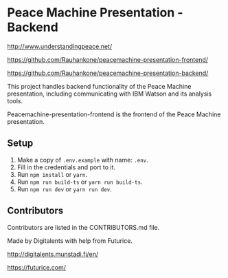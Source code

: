 # Peace Machine Presentation - Backend

<http://www.understandingpeace.net/>

<https://github.com/Rauhankone/peacemachine-presentation-frontend/>

<https://github.com/Rauhankone/peacemachine-presentation-backend/>

This project handles backend functionality of the Peace Machine presentation,
including communicating with IBM Watson and its analysis tools.

Peacemachine-presentation-frontend is the frontend of the Peace Machine
presentation.

## Setup

1.  Make a copy of `.env.example` with name: `.env`.
2.  Fill in the credentials and port to it.
3.  Run `npm install` or `yarn`.
4.  Run `npm run build-ts` or `yarn run build-ts`.
5.  Run `npm run dev` or `yarn run dev`.

## Contributors

Contributors are listed in the CONTRIBUTORS.md file.

Made by Digitalents with help from Futurice.

<http://digitalents.munstadi.fi/en/>

<https://futurice.com/>
